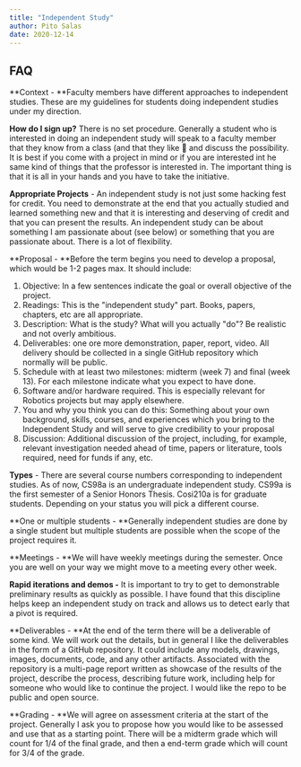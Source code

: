 ```yaml
---
title: "Independent Study"
author: Pito Salas
date: 2020-12-14
---
```




## FAQ

**Context - **Faculty members have different approaches to independent
studies. These are my guidelines for students doing independent studies under
my direction.

**How do I sign up?** There is no set procedure. Generally a student who is
interested in doing an independent study will speak to a faculty member that
they know from a class (and that they like 🙂 and discuss the possibility. It
is best if you come with a project in mind or if you are interested int he
same kind of things that the professor is interested in. The important thing
is that it is all in your hands and you have to take the initiative.

**Appropriate Projects** - An independent study is not just some hacking fest
for credit. You need to demonstrate at the end that you actually studied and
learned something new and that it is interesting and deserving of credit and
that you can present the results. An independent study can be about something
I am passionate about (see below) or something that you are passionate about.
There is a lot of flexibility.

**Proposal - **Before the term begins you need to develop a proposal, which
would be 1-2 pages max. It should include:

  1. Objective: In a few sentences indicate the goal or overall objective of the project. 
  2. Readings: This is the "independent study" part. Books, papers, chapters, etc are all appropriate.
  3. Description: What is the study? What will you actually "do"? Be realistic and not overly ambitious. 
  4. Deliverables: one ore more demonstration, paper, report, video. All delivery should be collected in a single GitHub repository which normally will be public.
  5. Schedule with at least two milestones: midterm (week 7) and final (week 13). For each milestone indicate what you expect to have done.
  6. Software and/or hardware required. This is especially relevant for Robotics projects but may apply elsewhere.
  7. You and why you think you can do this: Something about your own background, skills, courses, and experiences which you bring to the Independent Study and will serve to give credibility to your proposal
  8. Discussion: Additional discussion of the project, including, for example, relevant investigation needed ahead of time, papers or literature, tools required, need for funds if any, etc.

**Types** - There are several course numbers corresponding to independent
studies. As of now, CS98a is an undergraduate independent study. CS99a is the
first semester of a Senior Honors Thesis. Cosi210a is for graduate students.
Depending on your status you will pick a different course.

**One or multiple students - **Generally independent studies are done by a
single student but multiple students are possible when the scope of the
project requires it.

**Meetings - **We will have weekly meetings during the semester. Once you are
well on your way we might move to a meeting every other week.

**Rapid iterations and demos -** It is important to try to get to demonstrable
preliminary results as quickly as possible. I have found that this discipline
helps keep an independent study on track and allows us to detect early that a
pivot is required.

**Deliverables - **At the end of the term there will be a deliverable of some
kind. We will work out the details, but in general I like the deliverables in
the form of a GitHub repository. It could include any models, drawings,
images, documents, code, and any other artifacts. Associated with the
repository is a multi-page report written as showcase of the results of the
project, describe the process, describing future work, including help for
someone who would like to continue the project. I would like the repo to be
public and open source.

**Grading - **We will agree on assessment criteria at the start of the
project. Generally I ask you to propose how you would like to be assessed and
use that as a starting point. There will be a midterm grade which will count
for 1/4 of the final grade, and then a end-term grade which will count for 3/4
of the grade.


